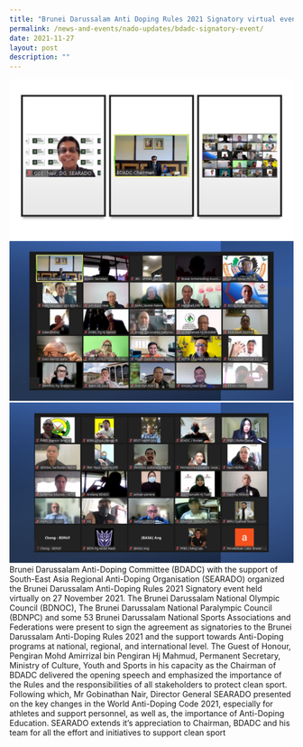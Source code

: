 ```yaml
---
title: "Brunei Darussalam Anti Doping Rules 2021 Signatory virtual event "
permalink: /news-and-events/nado-updates/bdadc-signatory-event/
date: 2021-11-27
layout: post
description: ""
---
```

![Alt text for image on Isomer site](/images/brunei%201.jpg)
![Alt text for image on Isomer site](/images/brunei%202.png)
![Alt text for image on Isomer site](/images/brunei%203.jpg)
<br>Brunei Darussalam Anti-Doping Committee (BDADC) with the support of South-East Asia Regional Anti-Doping Organisation (SEARADO) organized the Brunei Darussalam Anti-Doping Rules 2021 Signatory event held virtually on 27 November 2021.
The Brunei Darussalam National Olympic Council (BDNOC), The Brunei Darussalam National Paralympic Council (BDNPC) and some 53 Brunei Darussalam National Sports Associations and Federations were present to sign the agreement as signatories to the Brunei Darussalam Anti-Doping Rules 2021 and the support towards Anti-Doping programs at national, regional, and international level.
The Guest of Honour, Pengiran Mohd Amirrizal bin Pengiran Hj Mahmud, Permanent Secretary, Ministry of Culture, Youth and Sports in his capacity as the Chairman of BDADC delivered the opening speech and emphasized the importance of the Rules and the responsibilities of all stakeholders to protect clean sport.
Following which, Mr Gobinathan Nair, Director General SEARADO presented on the key changes in the World Anti-Doping Code 2021, especially for athletes and support personnel, as well as, the importance of Anti-Doping Education.
SEARADO extends it’s appreciation to Chairman, BDADC and his team for all the effort and initiatives to support clean sport